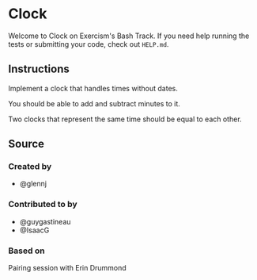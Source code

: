 # Clock

Welcome to Clock on Exercism's Bash Track.
If you need help running the tests or submitting your code, check out `HELP.md`.

## Instructions

Implement a clock that handles times without dates.

You should be able to add and subtract minutes to it.

Two clocks that represent the same time should be equal to each other.

## Source

### Created by

- @glennj

### Contributed to by

- @guygastineau
- @IsaacG

### Based on

Pairing session with Erin Drummond